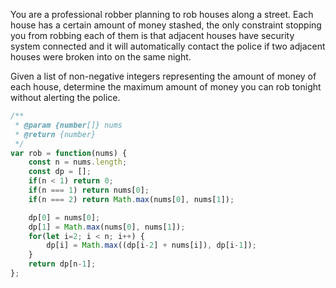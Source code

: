You are a professional robber planning to rob houses along a street. Each house has a certain amount of money stashed, the only constraint stopping you from robbing each of them is that adjacent houses have security system connected and it will automatically contact the police if two adjacent houses were broken into on the same night.

Given a list of non-negative integers representing the amount of money of each house, determine the maximum amount of money you can rob tonight without alerting the police.

```js
/**
 * @param {number[]} nums
 * @return {number}
 */
var rob = function(nums) {
    const n = nums.length;
    const dp = [];
    if(n < 1) return 0;
    if(n === 1) return nums[0];
    if(n === 2) return Math.max(nums[0], nums[1]);

    dp[0] = nums[0];
    dp[1] = Math.max(nums[0], nums[1]);
    for(let i=2; i < n; i++) {
        dp[i] = Math.max((dp[i-2] + nums[i]), dp[i-1]);
    }
    return dp[n-1];
};
```
